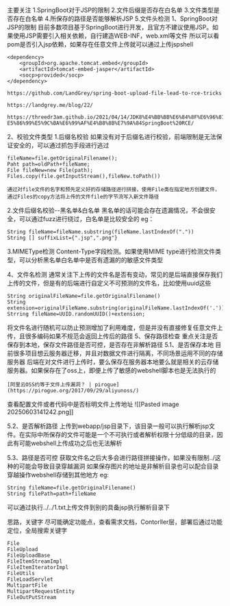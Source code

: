 主要关注
	1.SpringBoot对于JSP的限制
	2.文件后缀是否存在白名单
	3.文件类型是否存在白名单
	4.所保存的路径是否能够解析JSP
	5.文件头检测
1、SpringBoot对JSP的限制
目前多数项目基于SpringBoot进行开发，且官方不建议使用JSP。如果使用JSP需要引入相关依赖，自行建造WEB-INF，web.xml等文件
所以可以看pom是否引入jsp依赖，如果存在任意文件上传就可以通过上传jspshell
```
<dependency>
	<groupId>org.apache.tomcat.embed</groupId>
	<artifactId>tomcat-embed-jasper</artifactId>
	<socp>provided</socp>
</dependency>
```

```
https://github.com/LandGrey/spring-boot-upload-file-lead-to-rce-tricks 

https://landgrey.me/blog/22/ 

https://threedr3am.github.io/2021/04/14/JDK8%E4%BB%BB%E6%84%8F%E6%96%87%E4%BB%B6% E5%86%99%E5%9C%BA%E6%99%AF%E4%B8%8B%E7%9A%84SpringBoot%20RCE/
```

2、校验文件类型
1.后缀名校验
	如果没有对于后缀名进行校验，前端限制是无法保证安全的，可以通过抓包手段进行逃过
```
fileName=file.getOriginalFilename();
Paht path=oldPath+fileName;
File fileNew=new File(path);
Files.copy(file.getInputStream(),fileNew.toPath())
```
	通过对file文件的名字和预先定义好的存储路径进行拼接，使用File类在指定地方创建文件，通过Files的copy方法将上传的文件file的字节流写入新文件路径
2.文件后缀名校验--黑名单&白名单
黑名单的话可能会存在遗漏情况，不会很安全，可以通过fuzz进行绕过，白名单是比较安全的
eg：
```
String fileName=fileName.substring(fileName.lastIndexOf("."))
String [] suffixList={".jsp",".png"}
```
3.MIMEType检测
Content-Type字段检测。如果使用MIME type进行检测文件类型，可以分析黑名单白名单中是否有遗漏的的敏感文件类型

4、文件名检测
通常关注下上传的文件名是否有变动，常见的是后端直接保存我们上传的文件，但是有的后端进行自定义不可预测的文件名，比如使用uuid这些
```
String originalFileName=file.getOriginalFilename()
String extension=originalFileName.substring(originalFileName.lastIndexOf('.'));
Strring fileName=UUID.randomUUID()+extension;
```
将文件名进行随机可以防止预测增加了利用难度，但是并没有直接修复任意文件上传，且很多编码如果不规范会返回上传后的路径
5、保存路径检查
重点关注是否保存到本地，保存文件路径是否可控，是否存在非解析路径
5.1、是否保存本地
目前很多项目想云服务器迁移，并且对数据文件进行隔离，不同场景运用不同的存储服务器
后端在对文件进行上传时，要么保存在服务器本地要么就是相关的云存储服务器。如果保存在了oss上，即便上传了敏感的webshell脚本也是无法执行的
```
[阿里云OSS约等于文件上传漏洞？ | pirogue](https://pirogue.org/2017/09/29/aliyunoss/)
```
查看配置文件或者代码中是否标明文件上传地址
![[Pasted image 20250603141242.png]]

5.2、是否解析路径
上传到webapp/jsp目录下，该目录一般可以执行解析jsp文件。在实际中所保存的文件可能是一个不可执行或者解析权限十分低级的目录，因此有可能webshell上传成功之后也无法解析

5.3、路径是否可控
获取文件名之后大多会进行路径拼接操作，如果没有限制../这种的可能会导致目录穿越漏洞
如果保存图片的地址是非解析目录也可以配合目录穿越操作webshell存储到其他地方
eg:
```
String fileName=file.getOriginalFilename()
String filePath=path+fileName
```
可以通过执行../../1.txt上传文件到别的具备jsp执行解析目录下

思路，关键字
尽可能确定功能点，查看需求文档，Contorller层，部署后通过功能定位，全局搜索关键字
```
File
FileUpload
FileUploadBase
FileItemStreamImpl
FileItemIteratorImpl
FileUtils
FileLoadServlet
MultipartFile
MultipartRequestEntity
FileOutPutStream
```